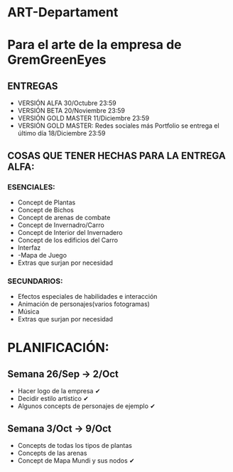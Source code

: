 # ART-Departament
# Para el arte de la empresa de GremGreenEyes

## ENTREGAS 
- VERSIÓN ALFA 30/Octubre 23:59
- VERSIÓN BETA 20/Noviembre 23:59
- VERSIÓN GOLD MASTER 11/Diciembre 23:59
- VERSIÓN GOLD MASTER: Redes sociales más Portfolio se entrega el último día  18/Diciembre 23:59

## COSAS QUE TENER HECHAS PARA LA ENTREGA ALFA: 
### ESENCIALES:
- Concept de Plantas 
- Concept de Bichos
- Concept de arenas de combate
- Concept de Invernadro/Carro
- Concept de Interior del Invernadero
- Concept de los edificios del Carro
- Interfaz 
- -Mapa de Juego
- Extras que surjan por necesidad
### SECUNDARIOS:
- Efectos especiales de habilidades e interacción
- Animación de personajes(varios fotogramas)
- Música
- Extras que surjan por necesidad

# PLANIFICACIÓN:
## Semana 26/Sep -> 2/Oct    
- Hacer logo de la empresa  ✔
- Decidir estilo artistico ✔
- Algunos concepts de personajes de ejemplo ✔
## Semana 3/Oct -> 9/Oct 
- Concepts de todas los tipos de plantas 
- Concepts de las arenas
- Concept de Mapa Mundi y sus nodos ✔
